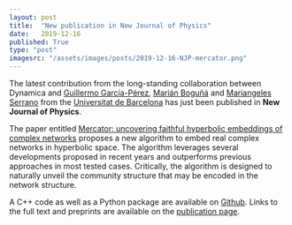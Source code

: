 ```yaml
---
layout: post
title:  "New publication in New Journal of Physics"
date:   2019-12-16
published: True
type: "post"
imagesrc: "/assets/images/posts/2019-12-16-NJP-mercator.png"
---
```


The latest contribution from the long-standing collaboration between Dynamica and [Guillermo García-Pérez](https://scholar.google.es/citations?user=MibFSJIAAAAJ&hl=es), [Marián Boguñá](http://complex.ffn.ub.es/~mbogunya/) and [Mariangeles Serrano](http://morfeo.ffn.ub.es/~mariangeles/) from the [Universitat de Barcelona](https://www.ub.edu/web/ub/en/) has just been published in __New Journal of Physics__.

The paper entitled [Mercator: uncovering faithful hyperbolic embeddings of complex networks](https://doi.org/10.1088/1367-2630/ab57d2) proposes a new algorithm to embed real complex networks in hyperbolic space. The algorithm leverages several developments proposed in recent years and outperforms previous approaches in most tested cases.  Critically, the algorithm is designed to naturally unveil the community structure that may be encoded in the network structure.

A C++ code as well as a Python package are available on [Github](https://github.com/networkgeometry/mercator). Links to the full text and preprints are available on the [publication page](/publications.html).
